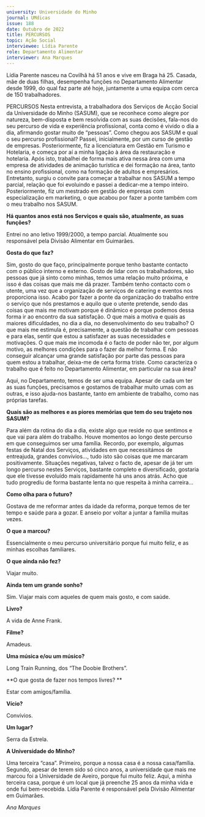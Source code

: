 ```yaml
---
university: Universidade do Minho
journal: UMdicas 
issue: 188
date: Outubro de 2022
title: PERCURSOS
topic: Ação Social
interviewee: Lídia Parente
role: Departamento Alimentar
interviewer: Ana Marques
---
```



Lídia Parente nasceu na Covilhã há 51 anos e vive em Braga há 25. Casada, mãe de duas filhas, desempenha funções no Departamento Alimentar desde 1999, do qual faz parte até hoje, juntamente a uma equipa com cerca de 150 trabalhadores.

PERCURSOS Nesta entrevista, a trabalhadora dos Serviços de Acção Social da Universidade do Minho (SASUM), que se reconhece como alegre por natureza, bem-disposta e bem resolvida com as suas decisões, fala-nos do seu percurso de vida e experiência profissional, conta como é vivido o dia a dia, afirmando gostar muito de “pessoas”. Como chegou aos SASUM e qual o seu percurso profissional? Passei, inicialmente, por um curso de gestão de empresas. Posteriormente, fiz a licenciatura em Gestão em Turismo e Hotelaria, e começa por aí a minha ligação à área da restauração e hotelaria. Após isto, trabalhei de forma mais ativa nessa área com uma empresa de atividades de animação turística e dei formação na área, tanto no ensino profissional, como na formação de adultos e empresários. Entretanto, surgiu o convite para começar a trabalhar nos SASUM a tempo parcial, relação que foi evoluindo e passei a dedicar-me a tempo inteiro. Posteriormente, fiz um mestrado em gestão de empresas com especialização em marketing, o que acabou por fazer a ponte também com o meu trabalho nos SASUM.

**Há quantos anos está nos Serviços e quais são, atualmente, as suas funções?**

Entrei no ano letivo 1999/2000, a tempo parcial. Atualmente sou responsável pela Divisão Alimentar em Guimarães.

**Gosta do que faz?**

Sim, gosto do que faço, principalmente porque tenho bastante contacto com o público interno e externo. Gosto de lidar com os trabalhadores, são pessoas que já sinto como minhas, temos uma relação muito próxima, e isso é das coisas que mais me dá prazer. Também tenho contacto com o utente, uma vez que a organização de serviços de catering e eventos nos proporciona isso. Acabo por fazer a ponte da organização do trabalho entre o serviço que nós prestamos e aquilo que o utente pretende, sendo das coisas que mais me motivam porque é dinâmico e porque podemos dessa forma ir ao encontro da sua satisfação. O que mais a motiva e quais as maiores dificuldades, no dia a dia, no desenvolvimento do seu trabalho?  O que mais me estimula é, precisamente, a questão de trabalhar com pessoas e para elas, sentir que estou a satisfazer as suas necessidades e motivações. O que mais me incomoda é o facto de poder não ter, por algum motivo, as melhores condições para o fazer da melhor forma. E não conseguir alcançar uma grande satisfação por parte das pessoas para quem estou a trabalhar, deixa-me de certa forma triste. Como caracteriza o trabalho que é feito no Departamento Alimentar, em particular na sua área?

Aqui, no Departamento, temos de ser uma equipa. Apesar de cada um ter as suas funções, precisamos e gostamos de trabalhar muito umas com as outras, e isso ajuda-nos bastante, tanto em ambiente de trabalho, como nas próprias tarefas.

**Quais são as melhores e as piores memórias que tem do seu trajeto nos SASUM?**

Para além da rotina do dia a dia, existe algo que reside no que sentimos e que vai para além do trabalho. Houve momentos ao longo deste percurso em que conseguimos ser uma família. Recordo, por exemplo, algumas festas de Natal dos Serviços, atividades em que necessitámos de entreajuda, grandes convívios…, tudo isto são coisas que me marcaram positivamente. Situações negativas, talvez o facto de, apesar de já ter um longo percurso nestes Serviços, bastante completo e diversificado, gostaria que ele tivesse evoluído mais rapidamente há uns anos atrás. Acho que tudo progrediu de forma bastante lenta no que respeita à minha carreira… 

**Como olha para o futuro?**

Gostava de me reformar antes da idade da reforma, porque temos de ter tempo e saúde para a gozar. E anseio por voltar a juntar a família muitas vezes.

**O que a marcou?**

Essencialmente o meu percurso universitário porque fui muito feliz, e as minhas escolhas familiares.

**O que ainda não fez?**

Viajar muito.

**Ainda tem um grande sonho?**

Sim. Viajar mais com aqueles de quem mais gosto, e com saúde.

**Livro?**

A vida de Anne Frank.

**Filme?**

Amadeus.

**Uma música e/ou um músico?**

Long Train Running, dos “The Doobie Brothers”.

**O que gosta de fazer nos tempos livres? **

Estar com amigos/família.

**Vício?**

Convívios.

**Um lugar?**

Serra da Estrela.

**A Universidade do Minho?**

Uma terceira “casa”. Primeiro, porque a nossa casa é a nossa casa/família. Segundo, apesar de terem sido só cinco anos, a universidade que mais me marcou foi a Universidade de Aveiro, porque fui muito feliz. Aqui, a minha terceira casa, porque é um local que já preenche 25 anos da minha vida e onde fui bem-recebida. Lídia Parente é responsável pela Divisão Alimentar em Guimarães.

*Ana Marques*